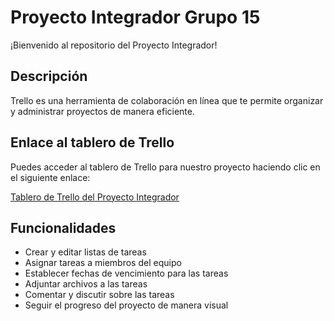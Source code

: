# Proyecto Integrador Grupo 15

¡Bienvenido al repositorio del Proyecto Integrador!

## Descripción

Trello es una herramienta de colaboración en línea que te permite organizar y administrar proyectos de manera eficiente.

## Enlace al tablero de Trello

Puedes acceder al tablero de Trello para nuestro proyecto haciendo clic en el siguiente enlace:

[Tablero de Trello del Proyecto Integrador](https://trello.com/b/cfsILnyG/proyecto-integrador)

## Funcionalidades

- Crear y editar listas de tareas
- Asignar tareas a miembros del equipo
- Establecer fechas de vencimiento para las tareas
- Adjuntar archivos a las tareas
- Comentar y discutir sobre las tareas
- Seguir el progreso del proyecto de manera visual
